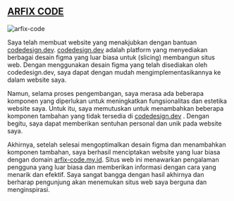 <h2 class="text-center w-full"><a href="https://arfix-code.my.id">ARFIX CODE</a></h2>




![arfix-code](https://github.com/FajarFE/ARFIX-CODE/blob/main/arfix-code.png?raw=true)


Saya telah membuat website yang menakjubkan dengan bantuan  <a href="https://codedesign.dev/challenge/epictetus">codedesign.dev</a>.  <a href="https://codedesign.dev/challenge/epictetus">codedesign.dev</a> adalah platform yang menyediakan berbagai desain figma yang luar biasa untuk (slicing) membangun situs web. Dengan menggunakan desain figma yang telah disediakan oleh codedesign.dev, saya dapat dengan mudah mengimplementasikannya ke dalam website saya.

Namun, selama proses pengembangan, saya merasa ada beberapa komponen yang diperlukan untuk meningkatkan fungsionalitas dan estetika website saya. Untuk itu, saya memutuskan untuk menambahkan beberapa komponen tambahan yang tidak tersedia di <a href="https://codedesign.dev/challenge/epictetus">codedesign.dev</a> . Dengan begitu, saya dapat memberikan sentuhan personal dan unik pada website saya.

Akhirnya, setelah selesai mengoptimalkan desain figma dan menambahkan komponen tambahan, saya berhasil menciptakan website yang luar biasa dengan domain <a href="https://arfix-code.my.id">arfix-code.my.id</a>. Situs web ini menawarkan pengalaman pengguna yang luar biasa dan memberikan informasi dengan cara yang menarik dan efektif. Saya sangat bangga dengan hasil akhirnya dan berharap pengunjung akan menemukan situs web saya berguna dan menginspirasi.
